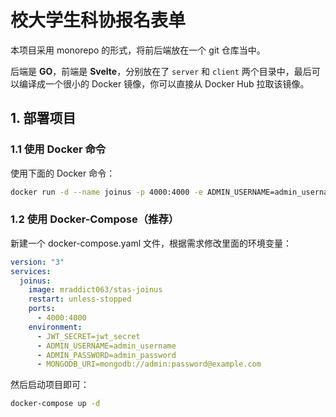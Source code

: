 # 校大学生科协报名表单

本项目采用 monorepo 的形式，将前后端放在一个 git 仓库当中。

后端是 **GO**，前端是 **Svelte**，分别放在了 `server` 和 `client` 两个目录中，最后可以编译成一个很小的 Docker 镜像，你可以直接从 Docker Hub 拉取该镜像。

## 1. 部署项目

### 1.1 使用 Docker 命令

使用下面的 Docker 命令：

```sh
docker run -d --name joinus -p 4000:4000 -e ADMIN_USERNAME=admin_username -e ADMIN_PASSWORD=admin_password -e JWT_SECRET=jwt_secret -e MONGODB_URI=mongodb://admin:password@example.com mraddict063/stas-joinus
```

### 1.2 使用 Docker-Compose（推荐）

新建一个 docker-compose.yaml 文件，根据需求修改里面的环境变量：

```yaml
version: "3"
services:
  joinus:
    image: mraddict063/stas-joinus
    restart: unless-stopped
    ports:
      - 4000:4000
    environment:
      - JWT_SECRET=jwt_secret
      - ADMIN_USERNAME=admin_username
      - ADMIN_PASSWORD=admin_password
      - MONGODB_URI=mongodb://admin:password@example.com
```

然后启动项目即可：

```sh
docker-compose up -d
```
